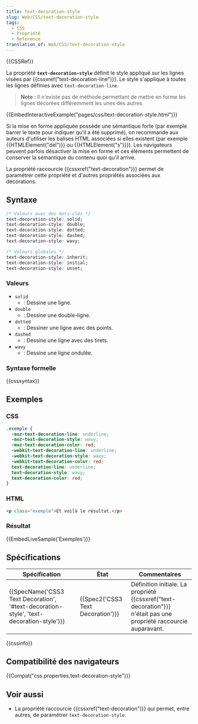 ```yaml
---
title: text-decoration-style
slug: Web/CSS/text-decoration-style
tags:
  - CSS
  - Propriété
  - Reference
translation_of: Web/CSS/text-decoration-style
---
```

{{CSSRef}}

La propriété **`text-decoration-style`** définit le style appliqué sur les lignes visées par {{cssxref("text-decoration-line")}}. Le style s'applique à toutes les lignes définies avec `text-decoration-line`.

> **Note :** Il n'existe pas de méthode permettant de mettre en forme les lignes décorées différemment les unes des autres.

{{EmbedInteractiveExample("pages/css/text-decoration-style.html")}}

Si la mise en forme appliquée possède une sémantique forte (par exemple barrer le texte pour indiquer qu'il a été supprimé), on recommande aux auteurs d'utiliser les balises HTML associées si elles existent (par exemple {{HTMLElement("del")}} ou {{HTMLElement("s")}}). Les navigateurs peuvent parfois désactiver la mise en forme et ces éléments permettent de conserver la sémantique du contenu quoi qu'il arrive.

La propriété raccourcie {{cssxref("text-decoration")}} permet de paramétrer cette propriété et d'autres propriétés associées aux décorations.

## Syntaxe

```css
/* Valeurs avec des mots-clés */
text-decoration-style: solid;
text-decoration-style: double;
text-decoration-style: dotted;
text-decoration-style: dashed;
text-decoration-style: wavy;

/* Valeurs globales */
text-decoration-style: inherit;
text-decoration-style: initial;
text-decoration-style: unset;
```

### Valeurs

- `solid`
  - : Dessine une ligne.
- `double`
  - : Dessine une double-ligne.
- `dotted`
  - : Dessiner une ligne avec des points.
- `dashed`
  - : Dessine une ligne avec des tirets.
- `wavy`
  - : Dessine une ligne ondulée.

### Syntaxe formelle

{{csssyntax}}

## Exemples

### CSS

```css
.exemple {
  -moz-text-decoration-line: underline;
  -moz-text-decoration-style: wavy;
  -moz-text-decoration-color: red;
  -webkit-text-decoration-line: underline;
  -webkit-text-decoration-style: wavy;
  -webkit-text-decoration-color: red;
  text-decoration-line: underline;
  text-decoration-style: wavy;
  text-decoration-color: red;
}
```

### HTML

```html
<p class="exemple">Et voilà le résultat.</p>
```

### Résultat

{{EmbedLiveSample('Exemples')}}

## Spécifications

| Spécification                                                                                                        | État                                         | Commentaires                                                                                                                |
| -------------------------------------------------------------------------------------------------------------------- | -------------------------------------------- | --------------------------------------------------------------------------------------------------------------------------- |
| {{SpecName('CSS3 Text Decoration', '#text-decoration-style', 'text-decoration-style')}} | {{Spec2('CSS3 Text Decoration')}} | Définition initiale. La propriété {{cssxref("text-decoration")}} n'était pas une propriété raccourcie auparavant. |

{{cssinfo}}

## Compatibilité des navigateurs

{{Compat("css.properties.text-decoration-style")}}

## Voir aussi

- La propriété raccourcie {{cssxref("text-decoration")}} qui permet, entre autres, de paramétrer `text-decoration-style`.
